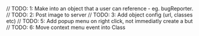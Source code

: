 // TODO: 1: Make into an object that a user can reference - eg. bugReporter.<method>
// TODO: 2: Post image to server
// TODO: 3: Add object config (url, classes etc)
// TODO: 5: Add popup menu on right click, not immediatly create a but
// TODO: 6: Move context menu event into Class